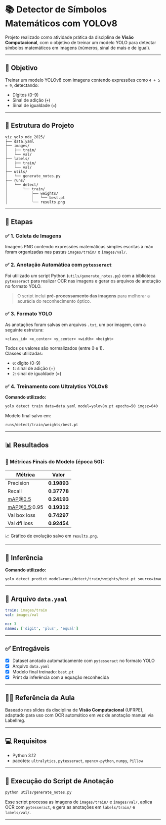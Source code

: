 
# 📚 Detector de Símbolos Matemáticos com YOLOv8

Projeto realizado como atividade prática da disciplina de **Visão Computacional**, com o objetivo de treinar um modelo YOLO para detectar símbolos matemáticos em imagens (números, sinal de mais e de igual).

---

## 🧠 Objetivo

Treinar um modelo YOLOv8 com imagens contendo expressões como `4 + 5 = 9`, detectando:

- Dígitos (0–9)
- Sinal de adição (`+`)
- Sinal de igualdade (`=`)

---

## 📁 Estrutura do Projeto

```
viz_yolo_mde_2025/
├── data.yaml
├── images/
│   ├── train/
│   └── val/
├── labels/
│   ├── train/
│   └── val/
├── utils/
│   └── generate_notes.py
├── runs/
│   └── detect/
│       └── train/
│           ├── weights/
│           │   └── best.pt
│           └── results.png
```

---

## 🧪 Etapas

### ✅ 1. Coleta de Imagens
Imagens PNG contendo expressões matemáticas simples escritas à mão foram organizadas nas pastas `images/train/` e `images/val/`.

### ✅ 2. Anotação Automática com `pytesseract`
Foi utilizado um script Python (`utils/generate_notes.py`) com a biblioteca `pytesseract` para realizar OCR nas imagens e gerar os arquivos de anotação no formato YOLO.

> O script inclui **pré-processamento das imagens** para melhorar a acurácia do reconhecimento óptico.

### ✅ 3. Formato YOLO
As anotações foram salvas em arquivos `.txt`, um por imagem, com a seguinte estrutura:

```
<class_id> <x_center> <y_center> <width> <height>
```

Todos os valores são normalizados (entre 0 e 1).  
Classes utilizadas:
- `0`: dígito (0–9)
- `1`: sinal de adição (+)
- `2`: sinal de igualdade (=)

### ✅ 4. Treinamento com Ultralytics YOLOv8

**Comando utilizado:**
```bash
yolo detect train data=data.yaml model=yolov8n.pt epochs=50 imgsz=640
```

Modelo final salvo em:

```
runs/detect/train/weights/best.pt
```

---

## 📊 Resultados

### 🔧 Métricas Finais do Modelo (época 50):

| Métrica                     | Valor          |
|----------------------------|----------------|
| Precision                  | **0.19893**     |
| Recall                     | **0.37778**     |
| mAP@0.5                    | **0.24193**     |
| mAP@0.5:0.95               | **0.19312**     |
| Val box loss               | **0.74297**     |
| Val dfl loss               | **0.92454**     |

📈 Gráfico de evolução salvo em `results.png`.

---

## 🧪 Inferência

**Comando utilizado:**
```bash
yolo detect predict model=runs/detect/train/weights/best.pt source=images/val
```

---

## 📂 Arquivo `data.yaml`

```yaml
train: images/train
val: images/val

nc: 3
names: ['digit', 'plus', 'equal']
```

---

## ✅ Entregáveis

- [x] Dataset anotado automaticamente com `pytesseract` no formato YOLO
- [x] Arquivo `data.yaml`
- [x] Modelo final treinado: `best.pt`
- [x] Print da inferência com a equação reconhecida

---

## 👩‍🏫 Referência da Aula

Baseado nos slides da disciplina de **Visão Computacional** (UFRPE), adaptado para uso com OCR automático em vez de anotação manual via LabelImg.

---

## 💻 Requisitos

- Python 3.12
- pacotes: `ultralytics`, `pytesseract`, `opencv-python`, `numpy`, `Pillow`

---

## 🔧 Execução do Script de Anotação

```bash
python utils/generate_notes.py
```

Esse script processa as imagens de `images/train/` e `images/val/`, aplica OCR com `pytesseract`, e gera as anotações em `labels/train/` e `labels/val/`.

---
